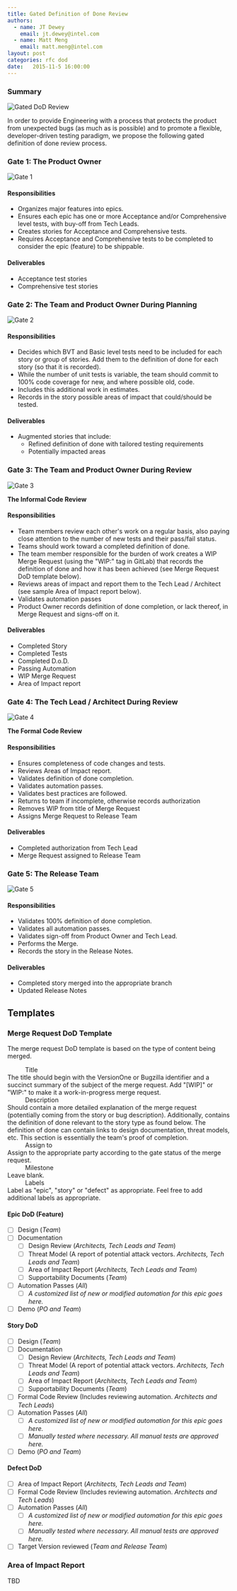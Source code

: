 ```yaml
---
title: Gated Definition of Done Review
authors:
  - name: JT Dewey
    email: jt.dewey@intel.com
  - name: Matt Meng
    email: matt.meng@intel.com
layout: post
categories: rfc dod
date:   2015-11-5 16:00:00
---
```


### Summary
![Gated DoD Review](/files/gated_dod.png)

In order to provide Engineering with a process that protects the product from unexpected bugs (as much as is possible) and to promote a flexible, developer-driven testing paradigm, we propose the following gated definition of done review process.

### Gate 1: The Product Owner
![Gate 1](/files/gated_dod_1.png)
#### Responsibilities
* Organizes major features into epics.
* Ensures each epic has one or more Acceptance and/or Comprehensive level tests, with buy-off from Tech Leads.
* Creates stories for Acceptance and Comprehensive tests.
* Requires Acceptance and Comprehensive tests to be completed to consider the epic (feature) to be shippable.

#### Deliverables
* Acceptance test stories
* Comprehensive test stories

### Gate 2: The Team and Product Owner During Planning
![Gate 2](/files/gated_dod_2.png)
#### Responsibilities
* Decides which BVT and Basic level tests need to be included for each story or group of stories. Add them to the definition of done for each story (so that it is recorded).
* While the number of unit tests is variable, the team should commit to 100% code coverage for new, and where possible old, code.
* Includes this additional work in estimates.
* Records in the story possible areas of impact that could/should be tested.

#### Deliverables
* Augmented stories that include:
  * Refined definition of done with tailored testing requirements
  * Potentially impacted areas

### Gate 3: The Team and Product Owner During Review
![Gate 3](/files/gated_dod_3.png)

**The Informal Code Review**
#### Responsibilities
* Team members review each other's work on a regular basis, also paying close attention to the number of new tests and their pass/fail status.
* Teams should work toward a completed definition of done.
* The team member responsible for the burden of work creates a WIP Merge Request (using the "WIP:" tag in GitLab) that records the definition of done and how it has been achieved (see Merge Request DoD template below).
* Reviews areas of impact and report them to the Tech Lead / Architect (see sample Area of Impact report below).
* Validates automation passes
* Product Owner records definition of done completion, or lack thereof, in Merge Request and signs-off on it.

#### Deliverables
* Completed Story
* Completed Tests
* Completed D.o.D.
* Passing Automation
* WIP Merge Request
* Area of Impact report

### Gate 4: The Tech Lead / Architect During Review
![Gate 4](/files/gated_dod_4.png)

**The Formal Code Review**
#### Responsibilities
* Ensures completeness of code changes and tests.
* Reviews Areas of Impact report.
* Validates definition of done completion.
* Validates automation passes.
* Validates best practices are followed.
* Returns to team if incomplete, otherwise records authorization
* Removes WIP from title of Merge Request
* Assigns Merge Request to Release Team

#### Deliverables
* Completed authorization from Tech Lead
* Merge Request assigned to Release Team

### Gate 5: The Release Team
![Gate 5](/files/gated_dod_5.png)
#### Responsibilities
* Validates 100% definition of done completion.
* Validates all automation passes.
* Validates sign-off from Product Owner and Tech Lead.
* Performs the Merge.
* Records the story in the Release Notes.

#### Deliverables
* Completed story merged into the appropriate branch
* Updated Release Notes

## Templates

### Merge Request DoD Template

The merge request DoD template is based on the type of content being merged.

<dl>
  <dd>Title</dd>
  <dt>The title should begin with the VersionOne or Bugzilla identifier and a succinct summary of the subject of the merge request. Add "[WIP]" or "WIP:" to make it a work-in-progress merge request.</dt>
  <dd>Description</dd>
  <dt>Should contain a more detailed explanation of the merge request (potentially coming from the story or bug description).  Additionally, contains the definition of done relevant to the story type as found below.  The definition of done can contain links to design documentation, threat models, etc.  This section is essentially the team's proof of completion.</dt>
  <dd>Assign to</dd>
  <dt>Assign to the appropriate party according to the gate status of the merge request.</dt>
  <dd>Milestone</dd>
  <dt>Leave blank.</dt>
  <dd>Labels</dd>
  <dt>Label as "epic", "story" or "defect" as appropriate.  Feel free to add additional labels as appropriate.</dt>
</dl>

#### Epic DoD (Feature)
- [ ] Design (*Team*)
- [ ] Documentation
  - [ ] Design Review (*Architects, Tech Leads and Team*)
  - [ ] Threat Model (A report of potential attack vectors. *Architects, Tech Leads and Team*)
  - [ ] Area of Impact Report (*Architects, Tech Leads and Team*)
  - [ ] Supportability Documents (*Team*)
- [ ] Automation Passes (*All*)
  - [ ] *A customized list of new or modified automation for this epic goes here.*
- [ ] Demo (*PO and Team*)

#### Story DoD
- [ ] Design (*Team*)
- [ ] Documentation
  - [ ] Design Review (*Architects, Tech Leads and Team*)
  - [ ] Threat Model (A report of potential attack vectors. *Architects, Tech Leads and Team*)
  - [ ] Area of Impact Report (*Architects, Tech Leads and Team*)
  - [ ] Supportability Documents (*Team*)
- [ ] Formal Code Review (Includes reviewing automation. *Architects and Tech Leads*)
- [ ] Automation Passes (*All*)
  - [ ] *A customized list of new or modified automation for this epic goes here.*
  - [ ] *Manually tested where necessary.  All manual tests are approved here.*
- [ ] Demo (*PO and Team*)

#### Defect DoD
- [ ] Area of Impact Report (*Architects, Tech Leads and Team*)
- [ ] Formal Code Review (Includes reviewing automation. *Architects and Tech Leads*)
- [ ] Automation Passes (*All*)
  - [ ] *A customized list of new or modified automation for this epic goes here.*
  - [ ] *Manually tested where necessary.  All manual tests are approved here.*
- [ ] Target Version reviewed (*Team and Release Team*)

### Area of Impact Report
TBD
